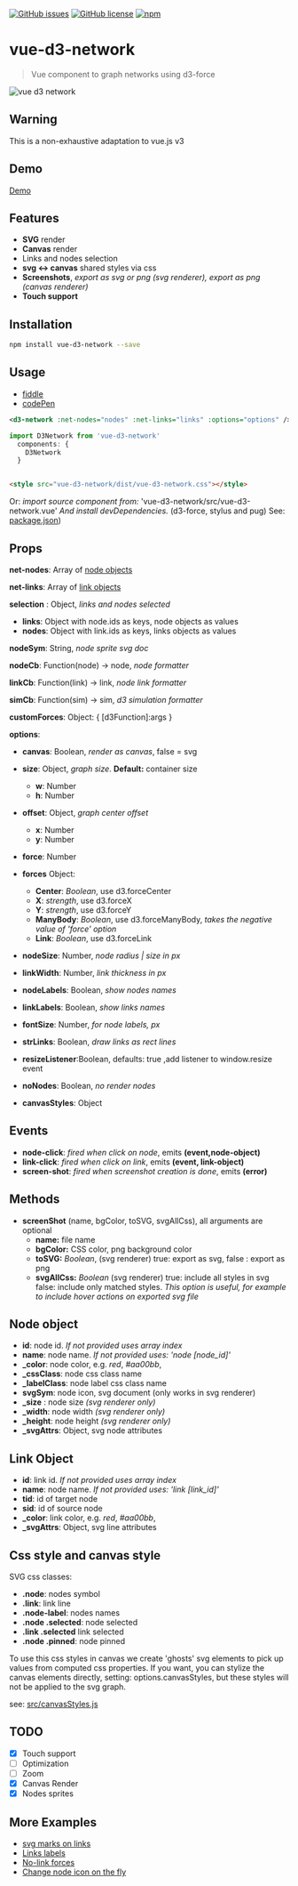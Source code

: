 

[![GitHub issues](https://img.shields.io/github/issues/emiliorizzo/vue-d3-network.svg)](https://github.com/emiliorizzo/vue-d3-network/issues) [![GitHub license](https://img.shields.io/badge/license-MIT-blue.svg)](https://raw.githubusercontent.com/emiliorizzo/vue-d3-network/master/LICENSE) [![npm](https://img.shields.io/npm/v/vue-d3-network.svg)](https://www.npmjs.com/package/vue-d3-network)

# vue-d3-network

> Vue component to graph networks using d3-force

![vue d3 network](vue-d3-network.png)

## Warning

This is a non-exhaustive adaptation to vue.js v3

## Demo

[Demo](https://emiliorizzo.github.io/vue-d3-network/)

## Features

- **SVG** render
- **Canvas** render
- Links and nodes selection
- **svg <-> canvas** shared styles via css
- **Screenshots**, *export as svg or png (svg renderer), export as png (canvas renderer)* 
- **Touch support**

## Installation

``` bash
npm install vue-d3-network --save

```

## Usage

- [fiddle](https://jsfiddle.net/emii/ru24unsz/)
- [codePen](https://codepen.io/emilio/pen/mwYpbj)

```xml
<d3-network :net-nodes="nodes" :net-links="links" :options="options" />

```

``` javascript  
import D3Network from 'vue-d3-network'
  components: {
    D3Network
  }
```

``` html

<style src="vue-d3-network/dist/vue-d3-network.css"></style>

```

  Or: *import source component from:* 'vue-d3-network/src/vue-d3-network.vue'
  *And install devDependencies.* (d3-force, stylus and pug)
  See: [package.json](https://github.com/emiliorizzo/vue-d3-network/blob/master/package.json))

## Props

**net-nodes**: Array of [node objects](#node-object)

**net-links**: Array of [link objects](#link-object)

**selection** : Object, *links and nodes selected*

- **links**: Object with node.ids as keys, node objects as values
- **nodes**: Object  with link.ids as keys, links objects as values

**nodeSym**: String, *node sprite svg doc*

**nodeCb**: Function(node) -> node, *node formatter*

**linkCb**: Function(link) -> link, *node link formatter*

**simCb**: Function(sim) -> sim, *d3 simulation formatter*

**customForces**: Object: { [d3Function]:args }

**options**:

- **canvas**: Boolean, *render as canvas*, false = svg
- **size**: Object, *graph size*. **Default:** container size
  - **w**: Number
  - **h**: Number

- **offset**: Object, *graph center offset* 
  - **x**: Number
  - **y**: Number

- **force**: Number
- **forces** Object:
  - **Center**: *Boolean*, use d3.forceCenter
  - **X**: *strength*, use d3.forceX
  - **Y**: *strength*, use d3.forceY
  - **ManyBody**: *Boolean*, use d3.forceManyBody, *takes the negative value of 'force'  option*
  - **Link**: *Boolean*, use  d3.forceLink

- **nodeSize**: Number, *node radius | size in px* 
- **linkWidth**: Number, *link thickness in px*
- **nodeLabels**: Boolean, *show nodes names*
- **linkLabels**: Boolean, *show links names*
- **fontSize**: Number, *for node labels, px*
- **strLinks**: Boolean, *draw links as rect lines* 
- **resizeListener**:Boolean, defaults: true ,add listener to window.resize event
- **noNodes**: Boolean, *no render nodes*
- **canvasStyles**: Object

## Events

- **node-click**:  *fired when click on node*, emits **(event,node-object)**
- **link-click**:  *fired when click on link*, emits **(event, link-object)**
- **screen-shot**: *fired when screenshot creation is done*, emits **(error)**

## Methods

- **screenShot** (name, bgColor, toSVG, svgAllCss), all arguments are optional
  - **name:** file name
  - **bgColor:** CSS color, png background color
  - **toSVG:** *Boolean*, (svg renderer) true: export as svg, false : export as png
  - **svgAllCss:** *Boolean* (svg renderer) true: include all styles in svg false: include only matched styles.
  *This option is useful, for example to include hover actions on exported svg file*

## Node object

- **id**: node id. *If not provided uses array index*
- **name**: node name. *If not provided uses: 'node [node_id]'*
- **_color**: node color, e.g. *red*, *#aa00bb*,
- **_cssClass**: node css class name
- **_labelClass**: node label css class name
- **svgSym**: node icon, svg document (only works in svg renderer)
- **_size** : node size *(svg renderer only)*
- **_width**: node width *(svg renderer only)*
- **_height**: node height *(svg renderer only)*
- **_svgAttrs**: Object, svg node attributes

## Link Object

- **id**: link id. *If not provided uses array index*
- **name**: node name. *If not provided uses: 'link [link_id]'*
- **tid**: id of target node
- **sid**: id of source node
- **_color**: link color, e.g. *red*, *#aa00bb*,
- **_svgAttrs**: Object, svg line attributes

## Css style and canvas style

SVG css classes:

- **.node**: nodes symbol
- **.link**: link line
- **.node-label**: nodes names
- **.node .selected**: node selected
- **.link .selected** link selected
- **.node .pinned**: node pinned

To use this css styles in canvas we create 'ghosts' svg elements to pick up values from computed css properties.
If you want, you can stylize the canvas elements directly, setting: options.canvasStyles, but these styles will not be applied to the svg graph.

see: [src/canvasStyles.js](https://github.com/emiliorizzo/vue-d3-network/blob/master/src/lib/canvasStyles.js)

## TODO

- [x]  Touch support
- [ ]   Optimization
- [ ]   Zoom
- [x]  Canvas Render
- [x]  Nodes sprites

## More Examples

- [svg marks on links](https://codepen.io/emilio/pen/QOaQjP)
- [Links labels](https://codepen.io/emilio/pen/ZampZb)
- [No-link forces](https://jsfiddle.net/emii/4odfweq9)
- [Change node icon on the fly](https://codepen.io/emilio/pen/YOeaWN)
